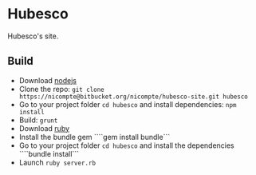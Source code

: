 # Hubesco

Hubesco's site.

## Build

- Download [nodejs](http://nodejs.org/download/)
- Clone the repo: ```git clone https://nicompte@bitbucket.org/nicompte/hubesco-site.git hubesco```
- Go to your project folder ```cd hubesco``` and install dependencies: ```npm install```
- Build: ```grunt```
- Download [ruby](http://www.ruby-lang.org/)
- Install the bundle gem ````gem install bundle```
- Go to your project folder ```cd hubesco``` and install the dependencies ````bundle install```
- Launch ```ruby server.rb```